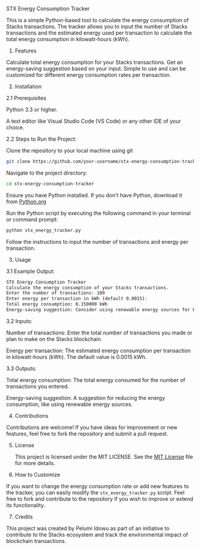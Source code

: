STX Energy Consumption Tracker

This is a simple Python-based tool to calculate the energy consumption of Stacks transactions. The tracker allows you to input the number of Stacks transactions and the estimated energy used per transaction to calculate the total energy consumption in kilowatt-hours (kWh).

 1. Features

 Calculate total energy consumption for your Stacks transactions.
Get an energy-saving suggestion based on your input.
Simple to use and can be customized for different energy consumption rates per transaction.

2. Installation

2.1 Prerequisites

Python 3.3 or higher.

A text editor like Visual Studio Code (VS Code) or any other IDE of your choice.

2.2 Steps to Run the Project:

Clone the repository to your local machine using git

```bash
git clone https://github.com/your-username/stx-energy-consumption-tracker.git
```
Navigate to the project directory:
```bash
cd stx-energy-consumption-tracker
```
Ensure you have Python installed. If you don't have Python, download it from [Python.org](https://www.python.org)

Run the Python script by executing the following command in your terminal or command prompt:

```bash
python stx_energy_tracker.py
```

Follow the instructions to input the number of transactions and energy per transaction.


3. Usage

  3.1 Example Output:

  ```bash
STX Energy Consumption Tracker
Calculate the energy consumption of your Stacks transactions.
Enter the number of transactions: 100
Enter energy per transaction in kWh (default 0.0015):
Total energy consumption: 0.150000 kWh
Energy-saving suggestion: Consider using renewable energy sources for blockchain nodes
```

3.2 Inputs:

Number of transactions: Enter the total number of transactions you made or plan to make on the Stacks blockchain.

Energy per transaction: The estimated energy consumption per transaction in kilowatt-hours (kWh). The default value is 0.0015 kWh.

3.3 Outputs:

Total energy consumption: The total energy consumed for the number of transactions you entered.

Energy-saving suggestion: A suggestion for reducing the energy consumption, like using renewable energy sources.

4. Contributions

Contributions are welcome! If you have ideas for improvement or new features, feel free to fork the repository and submit a pull request.


5. License

   This project is licensed under the MIT LICENSE. See the [MIT License](https://opensource.org/licenses/MIT) file for more details.

 6.  How to Customize
   
If you want to change the energy consumption rate or add new features to the tracker, you can easily modify the ``` stx_energy_tracker.py ``` script. Feel free to fork and contribute to the repository if you wish to improve or extend its functionality.

7. Credits
   
This project was created by Pelumi Idowu as part of an initiative to contribute to the Stacks ecosystem and track the environmental impact of blockchain transactions.
